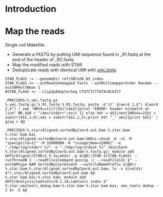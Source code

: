 # Introduction


# Map the reads
Single cell Makefile:
 * Generate a FASTQ by putting UMI sequence found in _R1.fastq at the end of the header of _R2.fastq
 * Map the modified reads with STAR
 * Deduplicate reads with identical UMI with [umi_tools](https://github.com/CGATOxford/UMI-tools)


```
STAR_FLAGS := --genomeDir ref/GRCm38_85_index
STAR_FLAGS += --outReadsUnmapped Fastx --outMultimapperOrder Random --outSAMmultNmax 1
#STAR_FLAGS += --clip3pAdapterSeq CTGTCTCTTATACACATCT

.PRECIOUS:%_umi.fastq.gz
%_umi.fastq.gz:%_R1.fastq %_R2.fastq; paste -d'\t' $(word 1,$^) $(word 2,$^) | awk 'NR%4==1{if($$1!=$$3){print "ERROR: header mismatch at line" NR,$$0 > "/dev/stderr";exit 1} else hdr = $$3;next}NR%4==2{bc = substr($$1,1,6);umi = substr($$1,1,5);print hdr "_" umi}{print $$2}' | gzip > $@

.PRECIOUS:%.star/Aligned.sortedByCoord.out.bam %.star.bam %.star.bam.bai
%.star/Aligned.sortedByCoord.out.bam:SHELL:=bsub -K -n1 -R "span[ptile=1]" -M 32000000 -R "rusage[mem=32000]" -e "./tmp/log/stderr_%J" -o "./tmp/log/stdout_%J" /bin/bash
%.star/Aligned.sortedByCoord.out.bam:%.fastq.gz; module add UHTS/Aligner/STAR/2.5.3a;mkdir -p $(@D);STAR $(STAR_FLAGS) --runThreadN 1 --readFilesCommand gunzip -c --readFilesIn $^ --outSAMtype BAM SortedByCoordinate --outFileNamePrefix $(@D)/
%.star.bam:%.star/Aligned.sortedByCoord.out.bam; ln -s $(notdir $*).star/Aligned.sortedByCoord.out.bam $@
%.star.bam.bai:%.star.bam; module add UHTS/Analysis/samtools/0.1.19;samtools index $^
%.star.umitools_dedup.bam:%.star.bam %.star.bam.bai; umi_tools dedup -I $< -S $@
```


